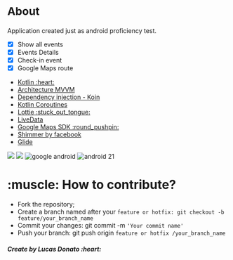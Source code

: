 ### **<h2>About</h2>**

Application created just as android proficiency test.

- [x] Show all events
- [x] Events Details
- [x] Check-in event
- [x] Google Maps route

<ul>
  <li><a href="https://developer.android.com/kotlin?hl=pt" rel="nofollow"> Kotlin :heart: </a></li>
  <li><a href="https://developer.android.com/jetpack/guide" rel="nofollow">Architecture MVVM</a></li>
  <li><a href="https://insert-koin.io/" rel="nofollow">Dependency injection - Koin</a></li>
<li><a href="https://developer.android.com/kotlin/coroutines?gclid=CjwKCAjwgviIBhBkEiwA10D2jzPWvJShY_Pk__NZI33OAPPtNDr9SCn3XdkRj5SGTVYe-bCv9P8NHhoCR7oQAvD_BwE&gclsrc=aw.ds" rel="nofollow"> Kotlin Coroutines</a></li>
  <li><a href="https://lottiefiles.com/" rel="nofollow">Lottie :stuck_out_tongue:</a></li>
  <li><a href="https://developer.android.com/topic/libraries/architecture/livedata" rel="nofollow">LiveData</a></li>
  <li><a href="https://developers.google.com/maps/documentation/android-sdk/overview" rel="nofollow">Google Maps SDK :round_pushpin:</a></li>
  <li><a href="https://facebook.github.io/shimmer-android/" rel="nofollow">Shimmer by facebook</a></li>
   <li><a href="https://github.com/bumptech/glide" rel="nofollow">Glide</a></li>
</ul>

<img src="https://img.shields.io/badge/Kotlin-Android-green"></img>
<img src="https://img.shields.io/badge/Google-Maps-blue"></img>
![google android](https://user-images.githubusercontent.com/47648982/130287502-abd52c06-6dc6-444c-adce-a3fbdb2fe7cc.png)
![android 21](https://user-images.githubusercontent.com/47648982/130287501-218bc85c-d939-474b-a01b-c350211ff019.png)


<h1>:muscle: How to contribute?</h1>

<ul>
<li>Fork the repository;</li>
<li>Create a branch named after your <code>feature or hotfix: git checkout -b feature/your_branch_name</code></li>
 <li>Commit your changes: git commit -m <code>'Your commit name'</code></li>
 <li>Push your branch: git push origin <code>feature or hotfix /your_branch_name</code></li>
</ul>

<h5>Create by Lucas Donato :heart:</h5>

